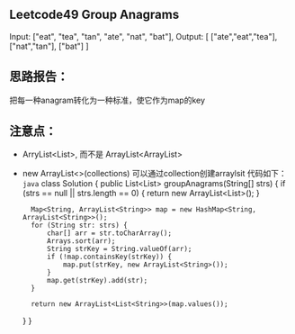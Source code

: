 ## Leetcode49 Group Anagrams

Input: ["eat", "tea", "tan", "ate", "nat", "bat"],
Output:
[
  ["ate","eat","tea"],
  ["nat","tan"],
  ["bat"]
]

## 思路报告：
把每一种anagram转化为一种标准，使它作为map的key
## 注意点：
* ArryList<List<String>>, 而不是 ArrayList<ArrayList<String>>
* new ArrayList<>(collections) 可以通过collection创建arraylsit
代码如下：
`java`
class Solution {
    public List<List<String>> groupAnagrams(String[] strs) {
        if (strs == null || strs.length == 0) {
            return new ArrayList<List<String>>();
        }

        Map<String, ArrayList<String>> map = new HashMap<String, ArrayList<String>>();
        for (String str: strs) {
            char[] arr = str.toCharArray();
            Arrays.sort(arr);
            String strKey = String.valueOf(arr);
            if (!map.containsKey(strKey)) {
                map.put(strKey, new ArrayList<String>());
            }
            map.get(strKey).add(str);
        }

        return new ArrayList<List<String>>(map.values());
    }
}
